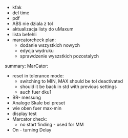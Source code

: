
- kfak
- del time
- pdf
- ABS nie dziala z tol
- aktualizacja listy do uMaxum
- lista befehli
- marcatorcheck plan:
	- dodanie wszystkich nowych
	- edycja wydruku
	- sprawdzenie wyszstkich pozostalych


summary:
MarCator:
- reset in tolerance mode:
	- switching to MIN, MAX should be tol deactivated
	- should it be back in std with previous settings
	- auch fuer dku1
- BR- messung
- Analoge Skale bei preset
- wie oben fuer max-min
- display test
- Marcator check:
	- no start finding - used for MM
- On - turning Delay